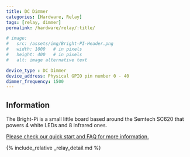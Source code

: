 ```yaml
---
title: DC Dimmer
categories: [Hardware, Relay]
tags: [relay, dimmer]
permalink: /hardware/relay/:title/

# image:
#   src: /assets/img/Bright-PI-Header.png
#   width: 1000   # in pixels
#   height: 400   # in pixels
#   alt: image alternative text

device_type : DC Dimmer
device_address: Physical GPIO pin number 0 - 40
dimmer_frequency: 1500
---
```


## Information
The Bright-Pi is a small little board based around the Semtech SC620 that powers 4 white LEDs and 8 infrared ones.

[Please check our quick start and FAQ for more information.](https://github.com/PiSupply/Bright-Pi)

{% include_relative _relay_detail.md %}